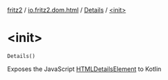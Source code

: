 [fritz2](../../index.md) / [io.fritz2.dom.html](../index.md) / [Details](index.md) / [&lt;init&gt;](./-init-.md)

# &lt;init&gt;

`Details()`

Exposes the JavaScript [HTMLDetailsElement](https://developer.mozilla.org/en/docs/Web/API/HTMLDetailsElement) to Kotlin

